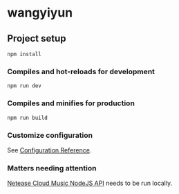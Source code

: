 # wangyiyun

## Project setup
```
npm install
```

### Compiles and hot-reloads for development
```
npm run dev
```

### Compiles and minifies for production
```
npm run build
```

### Customize configuration
See [Configuration Reference](https://cli.vuejs.org/config/).

### Matters needing attention
[Netease Cloud Music NodeJS API](https://neteasecloudmusicapi.js.org/) needs to be run locally.
